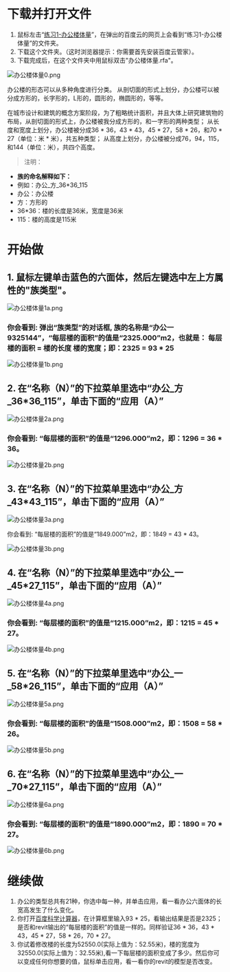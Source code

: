 # **下载并打开文件**

1. 鼠标左击“[练习1-办公楼体量](http://pan.baidu.com/s/1kUs4RPX)”，在弹出的百度云的网页上会看到“练习1-办公楼体量”的文件夹。
2. 下载这个文件夹。（这时浏览器提示：你需要首先安装百度云管家）。
3. 下载完成后，在这个文件夹中用鼠标双击"办公楼体量.rfa"。

![办公楼体量0.png](/images/办公楼体量/办公楼体量0.png)

办公楼的形态可以从多种角度进行分类。
从剖切面的形式上划分，办公楼可以被分成方形的，长字形的，L形的，圆形的，椭圆形的，等等。

在城市设计和建筑的概念方案阶段，为了粗略统计面积，并且大体上研究建筑物的布局，从剖切面的形式上，办公楼被我分成方形的，和一字形的两种类型；
从长度和宽度上划分，办公楼被分成36 * 36，43 * 43，45 * 27，58 * 26，和70 * 27（单位：米 * 米），共五种类型；
从高度上划分，办公楼被分成76，94，115，和144（单位：米），共四个高度。

> 注明：
> 
- **族的命名解释如下：**
- 例如：办公_方_36*36_115
- 办公：办公楼
- 方：方形的
- 36*36：楼的长度是36米，宽度是36米
- 115：楼的高度是115米

# **开始做**

## 1. 鼠标左键单击蓝色的六面体，然后左键选中左上方属性的"族类型"。

![办公楼体量1a.png](/images/办公楼体量/办公楼体量1a.png)

### 你会看到: 弹出“族类型”的对话框, 族的名称是“办公一9325144”，“每层楼的面积”的值是“2325.000”m2，也就是： 每层楼的面积 = 楼的长度  楼的宽度；即：2325 = 93 * 25

![办公楼体量1b.png](/images/办公楼体量/办公楼体量1b.png)

## 2. 在“名称（N）”的下拉菜单里选中“办公_方_36*36_115”，单击下面的“应用（A）”

![办公楼体量2a.png](/images/办公楼体量/办公楼体量2a.png)

### 你会看到: “每层楼的面积”的值是“1296.000”m2，即：1296 = 36 * 36。

![办公楼体量2b.png](/images/办公楼体量/办公楼体量2b.png)

## 3. 在“名称（N）”的下拉菜单里选中“办公_方_43*43_115”，单击下面的“应用（A）”

![办公楼体量3a.png](/images/办公楼体量/办公楼体量3a.png)

你会看到: “每层楼的面积”的值是“1849.000”m2，即：1849 = 43 * 43。

![办公楼体量3b.png](/images/办公楼体量/办公楼体量3b.png)

## 4. 在“名称（N）”的下拉菜单里选中“办公_一_45*27_115”，单击下面的“应用（A）”

![办公楼体量4a.png](/images/办公楼体量/办公楼体量4a.png)

### 你会看到: “每层楼的面积”的值是“1215.000”m2，即：1215 = 45 * 27。

![办公楼体量4b.png](/images/办公楼体量/办公楼体量4b.png)

## 5. 在“名称（N）”的下拉菜单里选中“办公_一_58*26_115”，单击下面的“应用（A）”

![办公楼体量5a.png](/images/办公楼体量/办公楼体量5a.png)

### 你会看到: “每层楼的面积”的值是“1508.000”m2，即：1508 = 58 * 26。

![办公楼体量5b.png](/images/办公楼体量/办公楼体量5b.png)

## 6. 在“名称（N）”的下拉菜单里选中“办公_一_70*27_115”，单击下面的“应用（A）”

![办公楼体量6a.png](/images/办公楼体量/办公楼体量6a.png)

### 你会看到: “每层楼的面积”的值是“1890.000”m2，即：1890 = 70 * 27。

![办公楼体量6b.png](/images/办公楼体量/办公楼体量6b.png)

# **继续做**

1. 办公的类型总共有21种，你选中每一种，并单击应用，看一看办公六面体的长宽高发生了什么变化。
2. 你打开[百度科学计算器](http://www.baidu.com/s?wd=%E7%A7%91%E5%AD%A6%E8%AE%A1%E7%AE%97%E5%99%A8&rsv_spt=1&issp=1&rsv_bp=0&ie=utf-8&tn=baiduhome_pg&rsv_sug3=7&rsv_sug=0&rsv_sug1=5&rsv_sug4=157&inputT=5933)，在计算框里输入93 * 25，看输出结果是否是2325；是否和revit输出的“每层楼的面积”的值是一样的。同样验证36 * 36，43 * 43，45 * 27，58 * 26，70 * 27。
3. 你试着修改楼的长度为52550.0(实际上值为：52.55米)，楼的宽度为32550.0(实际上值为：32.55米),看一下每层楼的面积变成了多少。然后你可以变成任何你想要的值，鼠标单击应用，看一看你的revit的模型是否改变。